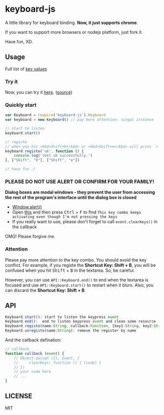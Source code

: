 # keyboard-js

A little library for keyboard binding.
**Now, it just supports chrome**.

If you want to support more browsers or nodejs platform, just fork it.

Have fun, XD.

## Usage

Full list of [key values](https://developer.mozilla.org/en-US/docs/Web/API/KeyboardEvent/key/Key_Values)

### Try it
Now, you can try it [here](https://creamidea.github.io/keyboard-js/).
([source](https://github.com/creamidea/keyboard-js/tree/master/samples))

### Quickly start
```js
var Keyboard = require('keyboard-js').Keyboard
var keyboard = new Keyboard() // pay more attention: singal instance

// start to listen
keyboard.start()

// registe
// when you hit <kbd>Shift+b</kbd> or <kbd>Shift+e</kbd> will print `> test uk successfully`.
keyboard.registe('uk', function () {
    console.log('test uk successfully.')
}, ["Shift", "b"], ["Shift", "e"])

// have fun :)
```

### PLEASE DO NOT USE ALERT OR CONFIRM FOR YOUR FAMILY!
**Dialog boxes are modal windows - they prevent the user from accessing the rest of the program's interface until the dialog box is closed**
+ [Window.alert()](https://developer.mozilla.org/en-US/docs/Web/API/Window/alert)
+ Open [this](http://stackoverflow.com/a/12444641/1925954) and then press <kbd>Ctrl</kbd> + <kbd>F</kbd> to find `This key combo keeps activating even though I'm not pressing the keys`
+ If you really want to use, please don't forget to call `event.clearKeys()` in the callback

OMG! Please forgive me.

### Attention
Please pay more attention to the key combo.
You should avoid the key conflict.
For example, if you registe the **Shortcut Key: Shift + B**,
you will be confused when you hit <kbd>Shift</kbd> + <kbd>B</kbd> in the textarea.
So, be careful.

However, you can use `API::Keyboard.end()` to end when the textarea is focused
and use `API::Keyboard.start()` to restart when it blurs.
Also, you can discard the **Shortcut Key: Shift + B**.

## API
```js
Keyboard.start(): start to listen the keypress event
Keyboard.end():  end to listen keypress event and clean some resource
Keyboard.registe(name:String, callback:Function, [key1:String, key2:String,...], ...): registe the keyboard binding
Keyboard.unregiste(name:String): remove the register by name
```

And the callback defination:
```js
// callback
function callback (event) {
    // Object.assign ({}, Event, {
    //     clearKeys: function () { [code] }
    // })
    // your code here
    // ...
}
```

## LICENSE
MIT
